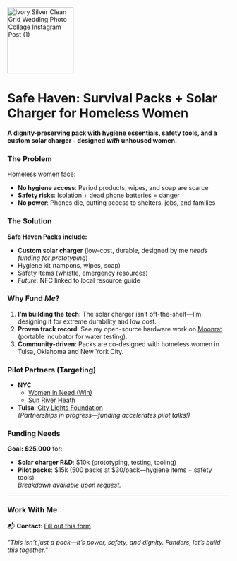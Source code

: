 <img width="150" height="150" alt="Ivory Silver Clean Grid Wedding Photo Collage Instagram Post (1)" src="https://github.com/user-attachments/assets/6802e512-5ecc-45ce-9320-545a0d7501ae" />


# Safe Haven: Survival Packs + Solar Charger for Homeless Women  
**A dignity-preserving pack with hygiene essentials, safety tools, and a custom solar charger - designed *with* unhoused women.**  

### The Problem  
Homeless women face:  
- **No hygiene access**: Period products, wipes, and soap are scarce
- **Safety risks**: Isolation + dead phone batteries = danger
- **No power**: Phones die, cutting access to shelters, jobs, and families

### The Solution  
**Safe Haven Packs include:**  
- **Custom solar charger** (low-cost, durable, designed by me *needs funding for prototyping*)  
- Hygiene kit (tampons, wipes, soap)  
- Safety items (whistle, emergency resources)  
- *Future*: NFC linked to local resource guide  

### **Why Fund *Me*?**  
1. **I’m building the tech**: The solar charger isn’t off-the-shelf—I’m designing it for extreme durability and low cost.  
2. **Proven track record**: See my open-source hardware work on [Moonrat](https://github.com/PubInv/moonrat) (portable incubator for water testing). 
3. **Community-driven**: Packs are co-designed with homeless women in Tulsa, Oklahoma and New York City. 

### Pilot Partners (Targeting)  
- **NYC**
  - [Women in Need (Win)](https://www.winnyc.org)
  - [Sun River Heath](https://www.sunriver.org/) 
- **Tulsa**: [City Lights Foundation](https://www.citylightstulsa.org)  
*(Partnerships in progress—funding accelerates pilot talks!)*  

### Funding Needs  
**Goal: $25,000** for:  
- **Solar charger R&D**: $10k (prototyping, testing, tooling)  
- **Pilot packs**: $15k (500 packs at $30/pack—hygiene items + safety tools)  
*Breakdown available upon request.*  

---

### Work With Me  
📬 **Contact**: [Fill out this form](https://docs.google.com/forms/d/1LM7rc1nHqn-ybAbg4BW9wC9X--DqfR5mVQ_UXCVOfLU)

*"This isn’t just a pack—it’s power, safety, and dignity. Funders, let’s build this together."*  
